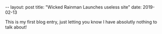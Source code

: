 --
layout: post
title: "Wicked Rainman Launches useless site"
date: 2019-02-13


This is my first blog entry, just letting you know I have absolutly nothing to talk about!
